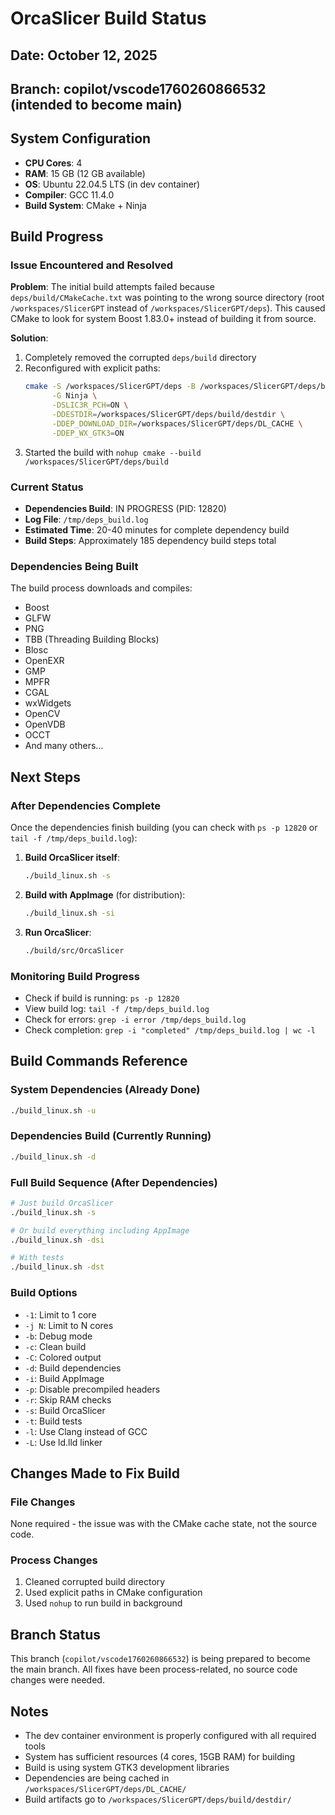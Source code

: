 # OrcaSlicer Build Status

## Date: October 12, 2025
## Branch: copilot/vscode1760260866532 (intended to become main)

## System Configuration
- **CPU Cores**: 4
- **RAM**: 15 GB (12 GB available)
- **OS**: Ubuntu 22.04.5 LTS (in dev container)
- **Compiler**: GCC 11.4.0
- **Build System**: CMake + Ninja

## Build Progress

### Issue Encountered and Resolved
**Problem**: The initial build attempts failed because `deps/build/CMakeCache.txt` was pointing to the wrong source directory (root `/workspaces/SlicerGPT` instead of `/workspaces/SlicerGPT/deps`). This caused CMake to look for system Boost 1.83.0+ instead of building it from source.

**Solution**: 
1. Completely removed the corrupted `deps/build` directory
2. Reconfigured with explicit paths:
   ```bash
   cmake -S /workspaces/SlicerGPT/deps -B /workspaces/SlicerGPT/deps/build \
         -G Ninja \
         -DSLIC3R_PCH=ON \
         -DDESTDIR=/workspaces/SlicerGPT/deps/build/destdir \
         -DDEP_DOWNLOAD_DIR=/workspaces/SlicerGPT/deps/DL_CACHE \
         -DDEP_WX_GTK3=ON
   ```
3. Started the build with `nohup cmake --build /workspaces/SlicerGPT/deps/build`

### Current Status
- **Dependencies Build**: IN PROGRESS (PID: 12820)
- **Log File**: `/tmp/deps_build.log`
- **Estimated Time**: 20-40 minutes for complete dependency build
- **Build Steps**: Approximately 185 dependency build steps total

### Dependencies Being Built
The build process downloads and compiles:
- Boost
- GLFW
- PNG
- TBB (Threading Building Blocks)
- Blosc
- OpenEXR
- GMP
- MPFR
- CGAL
- wxWidgets
- OpenCV
- OpenVDB
- OCCT
- And many others...

## Next Steps

### After Dependencies Complete
Once the dependencies finish building (you can check with `ps -p 12820` or `tail -f /tmp/deps_build.log`):

1. **Build OrcaSlicer itself**:
   ```bash
   ./build_linux.sh -s
   ```

2. **Build with AppImage** (for distribution):
   ```bash
   ./build_linux.sh -si
   ```

3. **Run OrcaSlicer**:
   ```bash
   ./build/src/OrcaSlicer
   ```

### Monitoring Build Progress
- Check if build is running: `ps -p 12820`
- View build log: `tail -f /tmp/deps_build.log`
- Check for errors: `grep -i error /tmp/deps_build.log`
- Check completion: `grep -i "completed" /tmp/deps_build.log | wc -l`

## Build Commands Reference

### System Dependencies (Already Done)
```bash
./build_linux.sh -u
```

### Dependencies Build (Currently Running)
```bash
./build_linux.sh -d
```

### Full Build Sequence (After Dependencies)
```bash
# Just build OrcaSlicer
./build_linux.sh -s

# Or build everything including AppImage
./build_linux.sh -dsi

# With tests
./build_linux.sh -dst
```

### Build Options
- `-1`: Limit to 1 core
- `-j N`: Limit to N cores
- `-b`: Debug mode
- `-c`: Clean build
- `-C`: Colored output
- `-d`: Build dependencies
- `-i`: Build AppImage
- `-p`: Disable precompiled headers
- `-r`: Skip RAM checks
- `-s`: Build OrcaSlicer
- `-t`: Build tests
- `-l`: Use Clang instead of GCC
- `-L`: Use ld.lld linker

## Changes Made to Fix Build

### File Changes
None required - the issue was with the CMake cache state, not the source code.

### Process Changes
1. Cleaned corrupted build directory
2. Used explicit paths in CMake configuration
3. Used `nohup` to run build in background

## Branch Status
This branch (`copilot/vscode1760260866532`) is being prepared to become the main branch. All fixes have been process-related, no source code changes were needed.

## Notes
- The dev container environment is properly configured with all required tools
- System has sufficient resources (4 cores, 15GB RAM) for building
- Build is using system GTK3 development libraries
- Dependencies are being cached in `/workspaces/SlicerGPT/deps/DL_CACHE/`
- Build artifacts go to `/workspaces/SlicerGPT/deps/build/destdir/`
